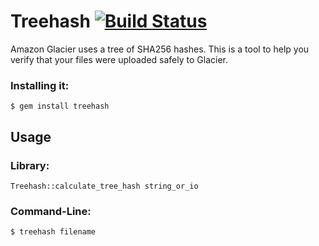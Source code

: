 # Treehash [![Build Status](https://secure.travis-ci.org/erichmenge/treehash.png)](http://travis-ci.org/erichmenge/treehash)

Amazon Glacier uses a tree of SHA256 hashes. This is a tool to help you verify that your files were uploaded safely to
Glacier.

### Installing it:

    $ gem install treehash

## Usage

### Library:
    Treehash::calculate_tree_hash string_or_io

### Command-Line:
    $ treehash filename
